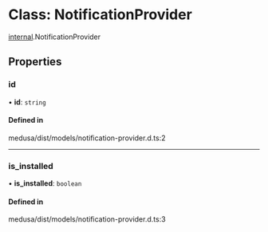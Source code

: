# Class: NotificationProvider

[internal](../modules/internal-12.md).NotificationProvider

## Properties

### id

• **id**: `string`

#### Defined in

medusa/dist/models/notification-provider.d.ts:2

___

### is\_installed

• **is\_installed**: `boolean`

#### Defined in

medusa/dist/models/notification-provider.d.ts:3
